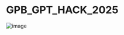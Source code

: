 # GPB_GPT_HACK_2025
![image](https://github.com/user-attachments/assets/ba18477f-7855-4f48-9183-d4fdcc859915)
